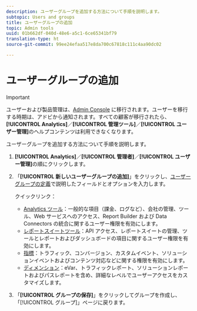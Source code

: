 ```yaml
---
description: ユーザーグループを追加する方法について手順を説明します。
subtopic: Users and groups
title: ユーザーグループの追加
topic: Admin tools
uuid: 01b662df-040d-48e6-a5c1-6ce65341bf79
translation-type: ht
source-git-commit: 99ee24efaa517e8da700c67818c111c4aa90dc02

---
```



# ユーザーグループの追加

>[!IMPORTANT]
>
>ユーザーおよび製品管理は、[Admin Console](https://helpx.adobe.com/jp/enterprise/using/admin-console.html) に移行されます。ユーザーを移行する時期は、アドビから通知されます。すべての顧客が移行されたら、**[!UICONTROL Analytics]**／**[!UICONTROL 管理ツール]**／**[!UICONTROL ユーザー管理]**&#x200B;のヘルプコンテンツは利用できなくなります。

ユーザーグループを追加する方法について手順を説明します。

1. **[!UICONTROL Analytics]**／**[!UICONTROL 管理者]**／**[!UICONTROL ユーザー管理]**&#x200B;の順にクリックします。
1. 「**[!UICONTROL 新しいユーザーグループの追加]**」をクリックし、[ユーザーグループの定義](/help/admin/user-management2/c-user-groups/groups.md)で説明したフィールドとオプションを入力します。

   クイックリンク：

   * [Analytics ツール](/help/admin/user-management2/c-customize-report-access/groups-analytics-tools.md)：一般的な項目（課金、ログなど）、会社の管理、ツール、Web サービスへのアクセス、Report Builder および Data Connectors の統合に関するユーザー権限を有効にします。
   * [レポートスイートツール](/help/admin/user-management2/c-customize-report-access/groups-report-suite-tools.md)：API アクセス、レポートスイートの管理、ツールとレポートおよびダッシュボードの項目に関するユーザー権限を有効にします。
   * [指標](/help/admin/user-management2/c-customize-report-access/groups-metrics.md)：トラフィック、コンバージョン、カスタムイベント、ソリューションイベントおよびコンテンツ対応などに関する権限を有効にします。
   * [ディメンション](/help/admin/user-management2/c-customize-report-access/groups-dimensions.md)：eVar、トラフィックレポート、ソリューションレポートおよびパスレポートを含め、詳細なレベルでユーザーアクセスをカスタマイズします。

1. 「**[!UICONTROL グループの保存]**」をクリックしてグループを作成し、「[!UICONTROL グループ]」ページに戻ります。
